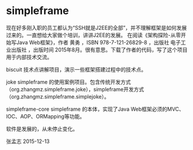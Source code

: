 # simpleframe

现在好多刚入职的员工都认为“SSH就是J2EE的全部”，并不理解框架是如何发展过来的。一直想给大家做个培训，讲讲J2EE的发展。
在阅读《架构探险-从零开始写Java Web框架》，作者 黄勇 ，ISBN 978-7-121-26829-8 ，出版社 电子工业出版社 ，出版时间 2015年8月。很有意思。下载了作者的代码，写了这个项目用于内部技术交流。

biscuit
技术点讲解项目，演示一些框架搭建过程中的技术点。

joke
simpleframe 的使用案例项目。包含传统开发方式（org.zhangmz.simpleframe.joke），simpleframe开发方式（org.zhangmz.simpleframe.simplejoke）。

simpleframe-core 
simpleframe 的本体，实现了Java Web框架必须的MVC、IOC、AOP、ORMapping等功能。

软件是发展的，从未停止变化。

张孟志
2015-12-13
